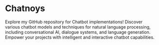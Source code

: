# Chatnoys
Explore my GitHub repository for Chatbot implementations! Discover various chatbot models and techniques for natural language processing, including conversational AI, dialogue systems, and language generation. Empower your projects with intelligent and interactive chatbot capabilities.
